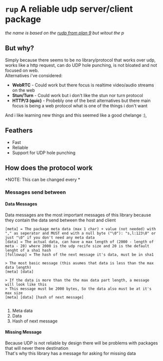 # `rup` A reliable udp server/client package
*the name is based on the [rudp from plan 9](https://en.wikipedia.org/wiki/Reliable_User_Datagram_Protocol) but witout the p*

## But why?
Simply because there seems to be no library/protocol that works over udp, works like a http request, can do UDP hole punching, is not bloated and not focused on web.  
Alternatives i've considered:    
- **WebRTC** - Could work but there focus is realtime video/audio streams on the web
- **Stun/Turn** - Could work but i don't like the stun nor turn protocol
- **HTTP/3 (quic)** - Probebly one of the best alternatives but there main focus is being a web protocol what is one of the things i don't want

And i like learning new things and this seemed like a good chelange :),  

## Feathers
- Fast
- Reliable
- Support for UDP hole punching

## How does the protocol work
*NOTE: This can be changed every  * 

### Messages send between

#### Data Messages
Data messages are the most important messages of this library because they contain the data send between the host and client
```
[meta] = The package meta data (max 1 char) + value (not needed) with "," as seperator and MUST end with a null byte ("\0"): "s,l:123\0" or just "\0" if you don't need any meta data
[data] = The actual data, can have a max length of (2000 - length of meta - 20) where 2000 is the udp recife size and 20 is the default lenght of a sha1 hash
[followup] = The hash of the next message it's data, must be in sha1

> The most basic message (this asumes that data is less than the max data length)
[meta] [data]

> If the data is more than the the max data part length, a message will look like this
> This message must be 2000 bytes, So the data also must be at it's max size 
[meta] [data] [hash of next message]
        
```
1. Meta data
2. Data
3. Hash of next message

#### Missing Message
Because UDP is not reliable by design there will be problems with packages that will never there destination  
That's why this library has a message for asking for missing data
